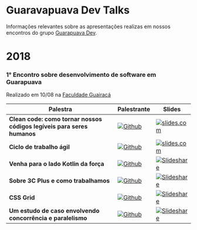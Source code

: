 # Guaravapuava Dev Talks
Informações relevantes sobre as apresentações realizas em nossos encontros do grupo [Guarapuava Dev](https://www.meetup.com/pt-BR/Meetup-de-Desenvolvimento-de-Software-Guarapuava/).

# 2018
### 1° Encontro sobre desenvolvimento de software em Guarapuava

Realizado em 10/08 na [Faculdade Guairacá](https://www.guairaca.com.br/)

| Palestra | Palestrante | Slides |
|----------|-------------|--------|
| **Clean code: como tornar nossos códigos legíveis para seres humanos** | [![Github](https://img.shields.io/badge/Github-@viniciusalonso-blue.svg)](https://github.com/viniciusalonso) | [![slides.com](https://img.shields.io/badge/slides-slides.com-brightgreen.svg)](https://slides.com/viniciusalonso/clean-code-meetup-guarapuava#/) |
| **Ciclo de trabalho ágil** | [![Github](https://img.shields.io/badge/Github-@adbatista-blue.svg)](https://github.com/adbatista) | [![slides.com](https://img.shields.io/badge/slides-slides.com-brightgreen.svg)](#) |
| **Venha para o lado Kotlin da força** | [![Github](https://img.shields.io/badge/Github-@SartoriRIA-blue.svg)](https://github.com/Sartori-RIA) | [![Slideshare](https://img.shields.io/badge/slides-Slideshare-brightgreen.svg)](https://pt.slideshare.net/LucasAntonioRamosSar/venha-para-o-lado-kotlin-da-fora) |
| **Sobre 3C Plus e como trabalhamos** | [![Github](https://img.shields.io/badge/Github-@waiting-blue.svg)](https://github.com/Sartori-RIA) | [![Slideshare](https://img.shields.io/badge/slides-Slideshare-brightgreen.svg)](#) |
| **CSS Grid** | [![Github](https://img.shields.io/badge/Github-@joaovinicius-blue.svg)](https://github.com/joaovinicius) | [![Slideshare](https://img.shields.io/badge/slides-Slideshare-brightgreen.svg)](#) |
| **Um estudo de caso envolvendo concorrência e paralelismo** | [![Github](https://img.shields.io/badge/Github-@joaovinicius-blue.svg)](https://github.com/joaovinicius) | [![Slideshare](https://img.shields.io/badge/slides-Slideshare-brightgreen.svg)](#) |
